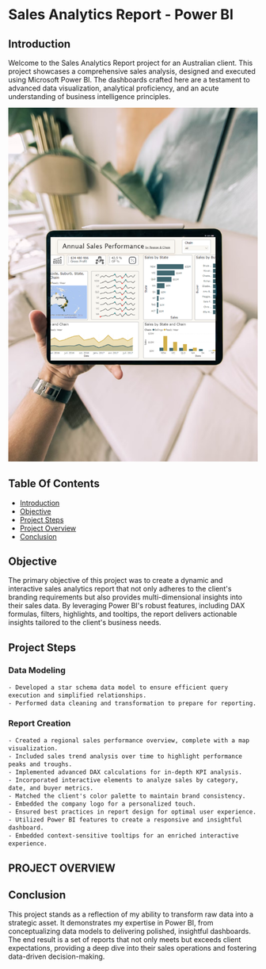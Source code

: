 
# Sales Analytics Report - Power BI 

## Introduction

Welcome to the Sales Analytics Report project for an Australian client. This project showcases a comprehensive sales analysis, designed and executed using Microsoft Power BI. The dashboards crafted here are a testament to advanced data visualization, analytical proficiency, and an acute understanding of business intelligence principles. 


![proejct](https://github.com/aym0ane/Sales-Analytics-Report/blob/main/Sales%20Analytics.png)

## Table Of Contents
- [Introduction](https://github.com/aym0ane/Sales-Analytics-Report/tree/main?tab=readme-ov-file#introduction)
- [Objective](https://github.com/aym0ane/Sales-Analytics-Report/tree/main?tab=readme-ov-file#objective)
- [Project Steps](https://github.com/aym0ane/Sales-Analytics-Report/tree/main?tab=readme-ov-file#data-modeling)
- [Project Overview](https://github.com/aym0ane/Sales-Analytics-Report/tree/main?tab=readme-ov-file#project-overview)
- [Conclusion](https://github.com/aym0ane/Sales-Analytics-Report/tree/main?tab=readme-ov-file#objective)

## Objective 

The primary objective of this project was to create a dynamic and interactive sales analytics report that not only adheres to the client's branding requirements but also provides multi-dimensional insights into their sales data. By leveraging Power BI's robust features, including DAX formulas, filters, highlights, and tooltips, the report delivers actionable insights tailored to the client's business needs.

## Project Steps 
### Data Modeling 

    - Developed a star schema data model to ensure efficient query execution and simplified relationships.
    - Performed data cleaning and transformation to prepare for reporting.


### Report Creation 

    - Created a regional sales performance overview, complete with a map visualization.
    - Included sales trend analysis over time to highlight performance peaks and troughs.
    - Implemented advanced DAX calculations for in-depth KPI analysis.
    - Incorporated interactive elements to analyze sales by category, date, and buyer metrics.
    - Matched the client's color palette to maintain brand consistency.
    - Embedded the company logo for a personalized touch.
    - Ensured best practices in report design for optimal user experience.
    - Utilized Power BI features to create a responsive and insightful dashboard.
    - Embedded context-sensitive tooltips for an enriched interactive experience.




## PROJECT OVERVIEW 



## Conclusion

This project stands as a reflection of my ability to transform raw data into a strategic asset. It demonstrates my expertise in Power BI, from conceptualizing data models to delivering polished, insightful dashboards. The end result is a set of reports that not only meets but exceeds client expectations, providing a deep dive into their sales operations and fostering data-driven decision-making.


